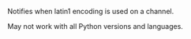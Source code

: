 Notifies when latin1 encoding is used on a channel.

May not work with all Python versions and languages.
